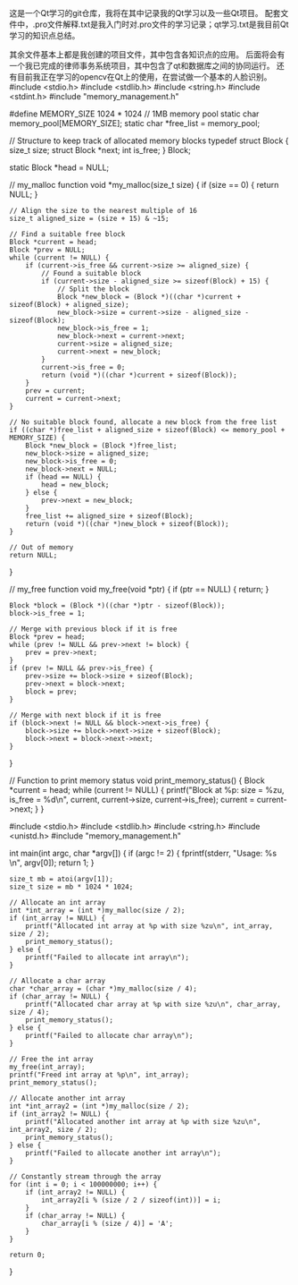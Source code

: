这是一个Qt学习的git仓库，我将在其中记录我的Qt学习以及一些Qt项目。
配套文件中，.pro文件解释.txt是我入门时对.pro文件的学习记录；qt学习.txt是我目前Qt学习的知识点总结。

其余文件基本上都是我创建的项目文件，其中包含各知识点的应用。
后面将会有一个我已完成的律师事务系统项目，其中包含了qt和数据库之间的协同运行。
还有目前我正在学习的opencv在Qt上的使用，在尝试做一个基本的人脸识别。
#include <stdio.h>
#include <stdlib.h>
#include <string.h>
#include <stdint.h>
#include "memory_management.h"

#define MEMORY_SIZE 1024 * 1024  // 1MB memory pool
static char memory_pool[MEMORY_SIZE];
static char *free_list = memory_pool;

// Structure to keep track of allocated memory blocks
typedef struct Block {
    size_t size;
    struct Block *next;
    int is_free;
} Block;

static Block *head = NULL;

// my_malloc function
void *my_malloc(size_t size) {
    if (size == 0) {
        return NULL;
    }

    // Align the size to the nearest multiple of 16
    size_t aligned_size = (size + 15) & ~15;

    // Find a suitable free block
    Block *current = head;
    Block *prev = NULL;
    while (current != NULL) {
        if (current->is_free && current->size >= aligned_size) {
            // Found a suitable block
            if (current->size - aligned_size >= sizeof(Block) + 15) {
                // Split the block
                Block *new_block = (Block *)((char *)current + sizeof(Block) + aligned_size);
                new_block->size = current->size - aligned_size - sizeof(Block);
                new_block->is_free = 1;
                new_block->next = current->next;
                current->size = aligned_size;
                current->next = new_block;
            }
            current->is_free = 0;
            return (void *)((char *)current + sizeof(Block));
        }
        prev = current;
        current = current->next;
    }

    // No suitable block found, allocate a new block from the free list
    if ((char *)free_list + aligned_size + sizeof(Block) <= memory_pool + MEMORY_SIZE) {
        Block *new_block = (Block *)free_list;
        new_block->size = aligned_size;
        new_block->is_free = 0;
        new_block->next = NULL;
        if (head == NULL) {
            head = new_block;
        } else {
            prev->next = new_block;
        }
        free_list += aligned_size + sizeof(Block);
        return (void *)((char *)new_block + sizeof(Block));
    }

    // Out of memory
    return NULL;
}

// my_free function
void my_free(void *ptr) {
    if (ptr == NULL) {
        return;
    }

    Block *block = (Block *)((char *)ptr - sizeof(Block));
    block->is_free = 1;

    // Merge with previous block if it is free
    Block *prev = head;
    while (prev != NULL && prev->next != block) {
        prev = prev->next;
    }
    if (prev != NULL && prev->is_free) {
        prev->size += block->size + sizeof(Block);
        prev->next = block->next;
        block = prev;
    }

    // Merge with next block if it is free
    if (block->next != NULL && block->next->is_free) {
        block->size += block->next->size + sizeof(Block);
        block->next = block->next->next;
    }
}

// Function to print memory status
void print_memory_status() {
    Block *current = head;
    while (current != NULL) {
        printf("Block at %p: size = %zu, is_free = %d\n", current, current->size, current->is_free);
        current = current->next;
    }
}


#include <stdio.h>
#include <stdlib.h>
#include <string.h>
#include <unistd.h>
#include "memory_management.h"

int main(int argc, char *argv[]) {
    if (argc != 2) {
        fprintf(stderr, "Usage: %s <MB>\n", argv[0]);
        return 1;
    }

    size_t mb = atoi(argv[1]);
    size_t size = mb * 1024 * 1024;

    // Allocate an int array
    int *int_array = (int *)my_malloc(size / 2);
    if (int_array != NULL) {
        printf("Allocated int array at %p with size %zu\n", int_array, size / 2);
        print_memory_status();
    } else {
        printf("Failed to allocate int array\n");
    }

    // Allocate a char array
    char *char_array = (char *)my_malloc(size / 4);
    if (char_array != NULL) {
        printf("Allocated char array at %p with size %zu\n", char_array, size / 4);
        print_memory_status();
    } else {
        printf("Failed to allocate char array\n");
    }

    // Free the int array
    my_free(int_array);
    printf("Freed int array at %p\n", int_array);
    print_memory_status();

    // Allocate another int array
    int *int_array2 = (int *)my_malloc(size / 2);
    if (int_array2 != NULL) {
        printf("Allocated another int array at %p with size %zu\n", int_array2, size / 2);
        print_memory_status();
    } else {
        printf("Failed to allocate another int array\n");
    }

    // Constantly stream through the array
    for (int i = 0; i < 100000000; i++) {
        if (int_array2 != NULL) {
            int_array2[i % (size / 2 / sizeof(int))] = i;
        }
        if (char_array != NULL) {
            char_array[i % (size / 4)] = 'A';
        }
    }

    return 0;
}
